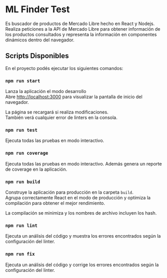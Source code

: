 # ML Finder Test

Es buscador de productos de Mercado Libre hecho en React y Nodejs. Realiza peticiones a la API de Mercado Libre para obtener información de los productos consultados y representa la información en componentes dinámicos dentro del navegador.

## Scripts Disponibles

En el proyecto podés ejecutar los siguientes comandos:

### `npm run start`

Lanza la aplicación el modo desarrollo \
Abre [http://localhost:3000](http://localhost:3000) para visualizar la pantalla de inicio del navegador.

La página se recargará si realiza modificaciones.\
También verá cualquier error de linters en la consola.

### `npm run test`

Ejecuta todas las pruebas en modo interactivo.

### `npm run coverage`

Ejecuta todas las pruebas en modo interactivo. Además genera un reporte de coverage en la aplicación.

### `npm run build`

Construye la aplicación para producción en la carpeta `build`. \
Agrupa correctamente React en el modo de producción y optimiza la compilación para obtener el mejor rendimiento.

La compilación se minimiza y los nombres de archivo incluyen los hash.

### `npm run lint`

Ejecuta un análisis del código y muestra los errores encontrados según la configuración del linter.


### `npm run fix`

Ejecuta un análisis del código y corrige los errores encontrados según la configuración del linter.
